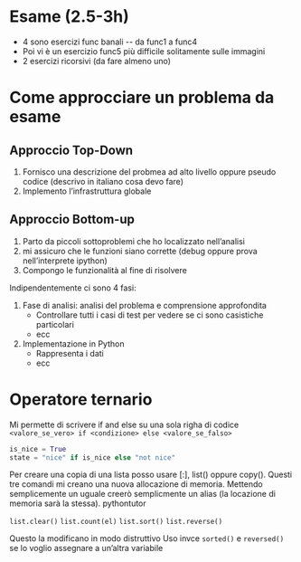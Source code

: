# Esame (2.5-3h)
- 4 sono esercizi func banali -- da func1 a func4
- Poi vi è un esercizio func5 più difficile solitamente sulle immagini
- 2 esercizi ricorsivi (da fare almeno uno)

# Come approcciare un problema da esame
## Approccio Top-Down
1. Fornisco una descrizione del probmea ad alto livello oppure pseudo codice (descrivo in italiano cosa devo fare)
2. Implemento l’infrastruttura globale 
## Approccio Bottom-up
1. Parto da piccoli sottoproblemi che ho localizzato nell’analisi
2. mi assicuro che le funzioni siano corrette (debug oppure prova nell’interprete ipython)
3. Compongo le funzionalità al fine di risolvere



Indipendentemente ci sono 4 fasi:
1. Fase di analisi: analisi del problema e comprensione approfondita
	- Controllare tutti i casi di test per vedere se ci sono casistiche particolari
	- ecc
2. Implementazione in Python
	- Rappresenta i dati
	- ecc

# Operatore ternario
Mi permette di scrivere if and else su una sola righa di codice
`<valore_se_vero> if <condizione> else <valore_se_falso>`
```python
is_nice = True
state = "nice" if is_nice else "not nice"
```

 Per creare una copia di una lista posso usare [:], list() oppure copy(). Questi tre comandi mi creano una nuova allocazione di memoria. Mettendo semplicemente un uguale creerò semplicmente un alias (la locazione di memoria sarà la stessa). pythontutor

`list.clear()`
`list.count(el)`
`list.sort()`
`list.reverse()`

Questo la modificano in modo distruttivo
Uso invce `sorted()` e `reversed()` se lo voglio assegnare a un’altra variabile